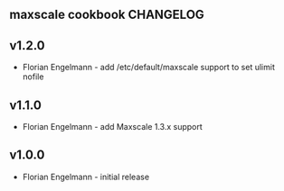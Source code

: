 maxscale cookbook CHANGELOG
---------------------------

v1.2.0
------
- Florian Engelmann - add /etc/default/maxscale support to set ulimit nofile

v1.1.0
------
- Florian Engelmann - add Maxscale 1.3.x support

v1.0.0
------
- Florian Engelmann - initial release
